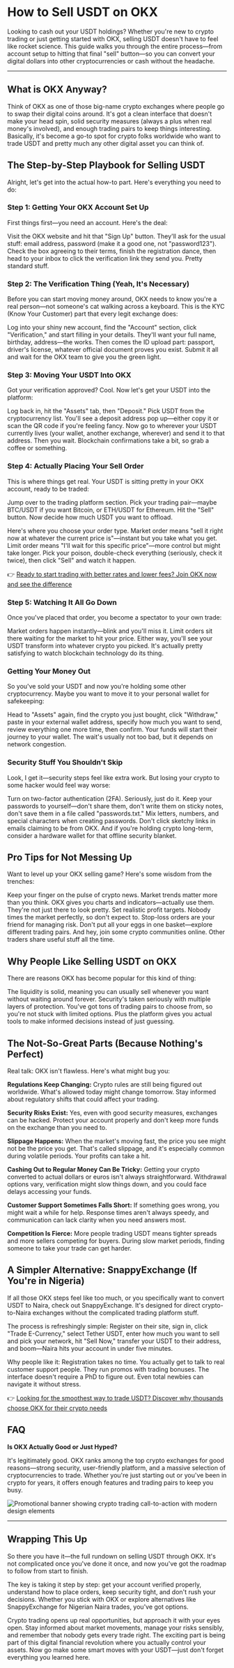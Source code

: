 # How to Sell USDT on OKX

Looking to cash out your USDT holdings? Whether you're new to crypto trading or just getting started with OKX, selling USDT doesn't have to feel like rocket science. This guide walks you through the entire process—from account setup to hitting that final "sell" button—so you can convert your digital dollars into other cryptocurrencies or cash without the headache.

---

## What is OKX Anyway?

Think of OKX as one of those big-name crypto exchanges where people go to swap their digital coins around. It's got a clean interface that doesn't make your head spin, solid security measures (always a plus when real money's involved), and enough trading pairs to keep things interesting. Basically, it's become a go-to spot for crypto folks worldwide who want to trade USDT and pretty much any other digital asset you can think of.

## The Step-by-Step Playbook for Selling USDT

Alright, let's get into the actual how-to part. Here's everything you need to do:

### Step 1: Getting Your OKX Account Set Up

First things first—you need an account. Here's the deal:

Visit the OKX website and hit that "Sign Up" button. They'll ask for the usual stuff: email address, password (make it a good one, not "password123"). Check the box agreeing to their terms, finish the registration dance, then head to your inbox to click the verification link they send you. Pretty standard stuff.

### Step 2: The Verification Thing (Yeah, It's Necessary)

Before you can start moving money around, OKX needs to know you're a real person—not someone's cat walking across a keyboard. This is the KYC (Know Your Customer) part that every legit exchange does:

Log into your shiny new account, find the "Account" section, click "Verification," and start filling in your details. They'll want your full name, birthday, address—the works. Then comes the ID upload part: passport, driver's license, whatever official document proves you exist. Submit it all and wait for the OKX team to give you the green light.

### Step 3: Moving Your USDT Into OKX

Got your verification approved? Cool. Now let's get your USDT into the platform:

Log back in, hit the "Assets" tab, then "Deposit." Pick USDT from the cryptocurrency list. You'll see a deposit address pop up—either copy it or scan the QR code if you're feeling fancy. Now go to wherever your USDT currently lives (your wallet, another exchange, wherever) and send it to that address. Then you wait. Blockchain confirmations take a bit, so grab a coffee or something.

### Step 4: Actually Placing Your Sell Order

This is where things get real. Your USDT is sitting pretty in your OKX account, ready to be traded:

Jump over to the trading platform section. Pick your trading pair—maybe BTC/USDT if you want Bitcoin, or ETH/USDT for Ethereum. Hit the "Sell" button. Now decide how much USDT you want to offload. 

Here's where you choose your order type. Market order means "sell it right now at whatever the current price is"—instant but you take what you get. Limit order means "I'll wait for this specific price"—more control but might take longer. Pick your poison, double-check everything (seriously, check it twice), then click "Sell" and watch it happen.

👉 [Ready to start trading with better rates and lower fees? Join OKX now and see the difference](https://www.okx.com/join/47044926)

### Step 5: Watching It All Go Down

Once you've placed that order, you become a spectator to your own trade:

Market orders happen instantly—blink and you'll miss it. Limit orders sit there waiting for the market to hit your price. Either way, you'll see your USDT transform into whatever crypto you picked. It's actually pretty satisfying to watch blockchain technology do its thing.

### Getting Your Money Out

So you've sold your USDT and now you're holding some other cryptocurrency. Maybe you want to move it to your personal wallet for safekeeping:

Head to "Assets" again, find the crypto you just bought, click "Withdraw," paste in your external wallet address, specify how much you want to send, review everything one more time, then confirm. Your funds will start their journey to your wallet. The wait's usually not too bad, but it depends on network congestion.

### Security Stuff You Shouldn't Skip

Look, I get it—security steps feel like extra work. But losing your crypto to some hacker would feel way worse:

Turn on two-factor authentication (2FA). Seriously, just do it. Keep your passwords to yourself—don't share them, don't write them on sticky notes, don't save them in a file called "passwords.txt." Mix letters, numbers, and special characters when creating passwords. Don't click sketchy links in emails claiming to be from OKX. And if you're holding crypto long-term, consider a hardware wallet for that offline security blanket.

## Pro Tips for Not Messing Up

Want to level up your OKX selling game? Here's some wisdom from the trenches:

Keep your finger on the pulse of crypto news. Market trends matter more than you think. OKX gives you charts and indicators—actually use them. They're not just there to look pretty. Set realistic profit targets. Nobody times the market perfectly, so don't expect to. Stop-loss orders are your friend for managing risk. Don't put all your eggs in one basket—explore different trading pairs. And hey, join some crypto communities online. Other traders share useful stuff all the time.

## Why People Like Selling USDT on OKX

There are reasons OKX has become popular for this kind of thing:

The liquidity is solid, meaning you can usually sell whenever you want without waiting around forever. Security's taken seriously with multiple layers of protection. You've got tons of trading pairs to choose from, so you're not stuck with limited options. Plus the platform gives you actual tools to make informed decisions instead of just guessing.

## The Not-So-Great Parts (Because Nothing's Perfect)

Real talk: OKX isn't flawless. Here's what might bug you:

**Regulations Keep Changing:** Crypto rules are still being figured out worldwide. What's allowed today might change tomorrow. Stay informed about regulatory shifts that could affect your trading.

**Security Risks Exist:** Yes, even with good security measures, exchanges can be hacked. Protect your account properly and don't keep more funds on the exchange than you need to.

**Slippage Happens:** When the market's moving fast, the price you see might not be the price you get. That's called slippage, and it's especially common during volatile periods. Your profits can take a hit.

**Cashing Out to Regular Money Can Be Tricky:** Getting your crypto converted to actual dollars or euros isn't always straightforward. Withdrawal options vary, verification might slow things down, and you could face delays accessing your funds.

**Customer Support Sometimes Falls Short:** If something goes wrong, you might wait a while for help. Response times aren't always speedy, and communication can lack clarity when you need answers most.

**Competition Is Fierce:** More people trading USDT means tighter spreads and more sellers competing for buyers. During slow market periods, finding someone to take your trade can get harder.

## A Simpler Alternative: SnappyExchange (If You're in Nigeria)

If all those OKX steps feel like too much, or you specifically want to convert USDT to Naira, check out SnappyExchange. It's designed for direct crypto-to-Naira exchanges without the complicated trading platform stuff.

The process is refreshingly simple: Register on their site, sign in, click "Trade E-Currency," select Tether USDT, enter how much you want to sell and pick your network, hit "Sell Now," transfer your USDT to their address, and boom—Naira hits your account in under five minutes.

Why people like it: Registration takes no time. You actually get to talk to real customer support people. They run promos with trading bonuses. The interface doesn't require a PhD to figure out. Even total newbies can navigate it without stress.

👉 [Looking for the smoothest way to trade USDT? Discover why thousands choose OKX for their crypto needs](https://www.okx.com/join/47044926)

## FAQ

**Is OKX Actually Good or Just Hyped?**

It's legitimately good. OKX ranks among the top crypto exchanges for good reasons—strong security, user-friendly platform, and a massive selection of cryptocurrencies to trade. Whether you're just starting out or you've been in crypto for years, it offers enough features and trading pairs to keep you busy.

![Promotional banner showing crypto trading call-to-action with modern design elements](image/46000231605.webp)

---

## Wrapping This Up

So there you have it—the full rundown on selling USDT through OKX. It's not complicated once you've done it once, and now you've got the roadmap to follow from start to finish.

The key is taking it step by step: get your account verified properly, understand how to place orders, keep security tight, and don't rush your decisions. Whether you stick with OKX or explore alternatives like SnappyExchange for Nigerian Naira trades, you've got options.

Crypto trading opens up real opportunities, but approach it with your eyes open. Stay informed about market movements, manage your risks sensibly, and remember that nobody gets every trade right. The exciting part is being part of this digital financial revolution where you actually control your assets. Now go make some smart moves with your USDT—just don't forget everything you learned here.
